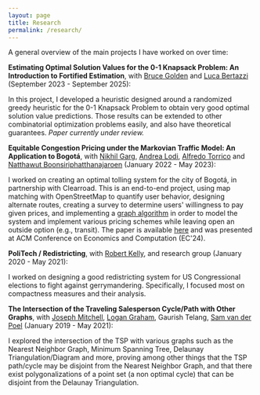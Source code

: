 ```yaml
---
layout: page
title: Research
permalink: /research/
---
```


A general overview of the main projects I have worked on over time:

**Estimating Optimal Solution Values for the 0-1 Knapsack Problem: An Introduction to Fortified Estimation**, with [Bruce Golden](https://www.rhsmith.umd.edu/directory/bruce-l-golden) and [Luca Bertazzi](https://luca-bertazzi.unibs.it/) (September 2023 - September 2025):

In this project, I developed a heuristic designed around a randomized greedy heuristic for the 0-1 Knapsack Problem to obtain very good optimal solution value predictions. Those results can be extended to other combinatorial optimization problems easily, and also have theoretical guarantees. _Paper currently under review._ 

**Equitable Congestion Pricing under the Markovian Traffic Model: An Application to Bogotá**, with [Nikhil Garg](https://gargnikhil.com/), [Andrea Lodi](https://tech.cornell.edu/people/andrea-lodi/), [Alfredo Torrico](https://sites.google.com/view/atorrico)  and [Natthawut Boonsiriphatthanajaroen](https://www.orie.cornell.edu/research/grad-students/natthawut-boonsiriphatthanajaroen) (January 2022 - May 2023):

I worked on creating an optimal tolling system for the city of Bogotá, in partnership with Clearroad. This is an end-to-end project, using map matching with OpenStreetMap to quantify user behavior, designing alternate routes, creating a survey to determine users' willingness to pay given prices, and implementing a [graph algorithm](https://link.springer.com/content/pdf/10.1007/s10107-006-0076-2.pdf) in order to model the system and implement various pricing schemes while leaving open an outside option (e.g., transit). The paper is available [here](https://arxiv.org/abs/2407.05035) and was presented at ACM Conference on Economics and Computation (EC'24).

**PoliTech / Redistricting**, with [Robert Kelly](https://www3.cs.stonybrook.edu/~robkelly/index.htm), and research group (January 2020 - May 2021):

I worked on designing a good redistricting system for US Congressional elections to fight against gerrymandering. Specifically, I focused most on compactness measures and their analysis.

**The Intersection of the Traveling Salesperson Cycle/Path with Other Graphs**, with [Joseph Mitchell](http://www.ams.sunysb.edu/~jsbm/jsbm.html), [Logan Graham](https://github.com/LoganDGraham), Gaurish Telang, [Sam van der Poel](https://samvanderpoel.github.io/) (January 2019 - May 2021):

I explored the intersection of the TSP with various graphs such as the Nearest Neighbor Graph, Minimum Spanning Tree, Delaunay Triangulation/Diagram and more, proving among other things that the TSP path/cycle may be disjoint from the Nearest Neighbor Graph, and that there exist polygonalizations of a point set (a non optimal cycle) that can be disjoint from the Delaunay Triangulation.
